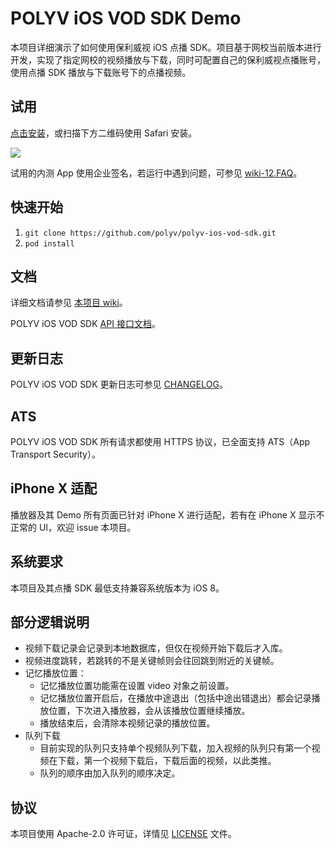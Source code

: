 # POLYV iOS VOD SDK Demo

本项目详细演示了如何使用保利威视 iOS 点播 SDK。项目基于网校当前版本进行开发，实现了指定网校的视频播放与下载，同时可配置自己的保利威视点播账号，使用点播 SDK 播放与下载账号下的点播视频。

## 试用

[点击安装](https://www.pgyer.com/Li0i)，或扫描下方二维码使用 Safari 安装。

![](https://www.pgyer.com/app/qrcode/Li0i)

试用的内测 App 使用企业签名，若运行中遇到问题，可参见 [wiki-12.FAQ](https://github.com/polyv/polyv-ios-vod-sdk/wiki/12.FAQ)。

## 快速开始

1. `git clone https://github.com/polyv/polyv-ios-vod-sdk.git`
2. `pod install`

## 文档

详细文档请参见 [本项目 wiki](https://github.com/polyv/polyv-ios-vod-sdk/wiki)。

POLYV iOS VOD SDK [API 接口文档](https://polyv-repo.oss-cn-shenzhen.aliyuncs.com/ios/documents/vodsdk/2.16.5-211202/index.html)。

## 更新日志

POLYV iOS VOD SDK 更新日志可参见 [CHANGELOG](./CHANGELOG.md)。

## ATS

POLYV iOS VOD SDK 所有请求都使用 HTTPS 协议，已全面支持 ATS（App Transport Security）。

## iPhone X 适配

播放器及其 Demo 所有页面已针对 iPhone X 进行适配，若有在 iPhone X 显示不正常的 UI，欢迎 issue 本项目。

## 系统要求

本项目及其点播 SDK 最低支持兼容系统版本为 iOS 8。

## 部分逻辑说明

- 视频下载记录会记录到本地数据库，但仅在视频开始下载后才入库。
- 视频进度跳转，若跳转的不是关键帧则会往回跳到附近的关键帧。
- 记忆播放位置：
	- 记忆播放位置功能需在设置 video 对象之前设置。
	- 记忆播放位置开启后，在播放中途退出（包括中途出错退出）都会记录播放位置，下次进入播放器，会从该播放位置继续播放。
	- 播放结束后，会清除本视频记录的播放位置。
- 队列下载
	+ 目前实现的队列只支持单个视频队列下载，加入视频的队列只有第一个视频在下载，第一个视频下载后，下载后面的视频，以此类推。
	+ 队列的顺序由加入队列的顺序决定。

## 协议

本项目使用 Apache-2.0 许可证，详情见 [LICENSE](./LICENSE) 文件。
